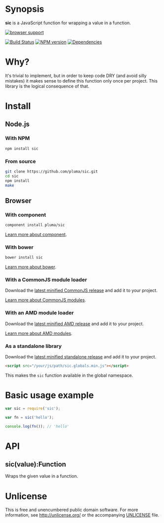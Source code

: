 # Synopsis

**sic** is a JavaScript function for wrapping a value in a function.

[![browser support](https://ci.testling.com/pluma/sic.png)](https://ci.testling.com/pluma/sic)

[![Build Status](https://travis-ci.org/pluma/sic.png?branch=master)](https://travis-ci.org/pluma/sic) [![NPM version](https://badge.fury.io/js/sic.png)](http://badge.fury.io/js/sic) [![Dependencies](https://david-dm.org/pluma/sic.png)](https://david-dm.org/pluma/sic)

# Why?

It's trivial to implement, but in order to keep code DRY (and avoid silly mistakes) it makes sense to define this function only once per project. This library is the logical consequence of that.

# Install

## Node.js

### With NPM

```sh
npm install sic
```

### From source

```sh
git clone https://github.com/pluma/sic.git
cd sic
npm install
make
```

## Browser

### With component

```sh
component install pluma/sic
```

[Learn more about component](https://github.com/component/component).

### With bower

```sh
bower install sic
```

[Learn more about bower](https://github.com/twitter/bower).

### With a CommonJS module loader

Download the [latest minified CommonJS release](https://raw.github.com/pluma/sic/master/dist/sic.min.js) and add it to your project.

[Learn more about CommonJS modules](http://wiki.commonjs.org/wiki/Modules/1.1).

### With an AMD module loader

Download the [latest minified AMD release](https://raw.github.com/pluma/sic/master/dist/sic.amd.min.js) and add it to your project.

[Learn more about AMD modules](http://requirejs.org/docs/whyamd.html).

### As a standalone library

Download the [latest minified standalone release](https://raw.github.com/pluma/sic/master/dist/sic.globals.min.js) and add it to your project.

```html
<script src="/your/js/path/sic.globals.min.js"></script>
```

This makes the `sic` function available in the global namespace.

# Basic usage example

```javascript
var sic = require('sic');

var fn = sic('hello');

console.log(fn()); // 'hello'
```

# API

## sic(value):Function

Wraps the given value in a function.

# Unlicense

This is free and unencumbered public domain software. For more information, see http://unlicense.org/ or the accompanying [UNLICENSE](https://github.com/pluma/sic/blob/master/UNLICENSE) file.